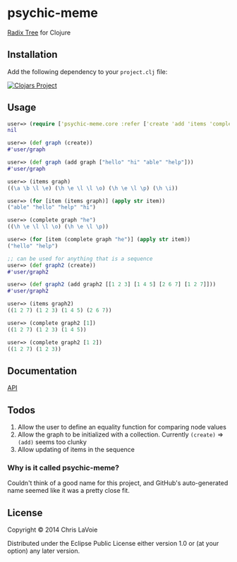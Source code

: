 # psychic-meme

[Radix Tree](http://en.wikipedia.org/wiki/Radix_tree) for Clojure

## Installation

Add the following dependency to your `project.clj` file:

[![Clojars Project](http://clojars.org/psychic-meme/latest-version.svg)](http://clojars.org/psychic-meme)

## Usage

```clojure
user=> (require ['psychic-meme.core :refer ['create 'add 'items 'complete]])
nil

user=> (def graph (create))
#'user/graph

user=> (def graph (add graph ["hello" "hi" "able" "help"]))
#'user/graph

user=> (items graph)
((\a \b \l \e) (\h \e \l \l \o) (\h \e \l \p) (\h \i))

user=> (for [item (items graph)] (apply str item))
("able" "hello" "help" "hi")

user=> (complete graph "he")
((\h \e \l \l \o) (\h \e \l \p))

user=> (for [item (complete graph "he")] (apply str item))
("hello" "help")

;; can be used for anything that is a sequence
user=> (def graph2 (create))
#'user/graph2

user=> (def graph2 (add graph2 [[1 2 3] [1 4 5] [2 6 7] [1 2 7]]))
#'user/graph2

user=> (items graph2)
((1 2 7) (1 2 3) (1 4 5) (2 6 7))

user=> (complete graph2 [1])
((1 2 7) (1 2 3) (1 4 5))

user=> (complete graph2 [1 2])
((1 2 7) (1 2 3))

```

## Documentation

[API](http://clavoie.github.io/psychic-meme/)

## Todos

1. Allow the user to define an equality function for comparing node values
2. Allow the graph to be initialized with a collection. Currently `(create)` => `(add)` seems too clunky
3. Allow updating of items in the sequence

### Why is it called psychic-meme?

Couldn't think of a good name for this project, and GitHub's auto-generated name seemed like it was a pretty close fit.

## License

Copyright © 2014 Chris LaVoie

Distributed under the Eclipse Public License either version 1.0 or (at
your option) any later version.
